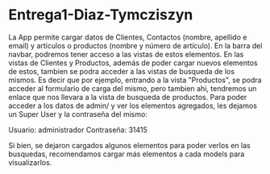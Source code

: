 # Entrega1-Diaz-Tymcziszyn

La App permite cargar datos de Clientes, Contactos (nombre, apellido e email) y artículos o productos (nombre y número de artículo). 
En la barra del navbar, podremos tener acceso a las vistas de estos elementos. En las vistas de Clientes y Productos, además de poder 
cargar nuevos elementos de estos, tambien se podra acceder a las vistas de busqueda de los mismos. Es decir que por ejemplo, entrando 
a la vista "Productos", se podra acceder al formulario de carga del mismo, pero tambien ahi, tendremos un enlace que nos llevara a la 
vista de busqueda de productos. Para poder acceder a los datos de admin/ y ver los elementos agregados, les dejamos un Super User y la 
contraseña del mismo:

Usuario: administrador Contraseña: 31415

Si bien, se dejaron cargados algunos elementos para poder verlos en las busquedas, recomendamos cargar más elementos a cada models para visualizarlos.
